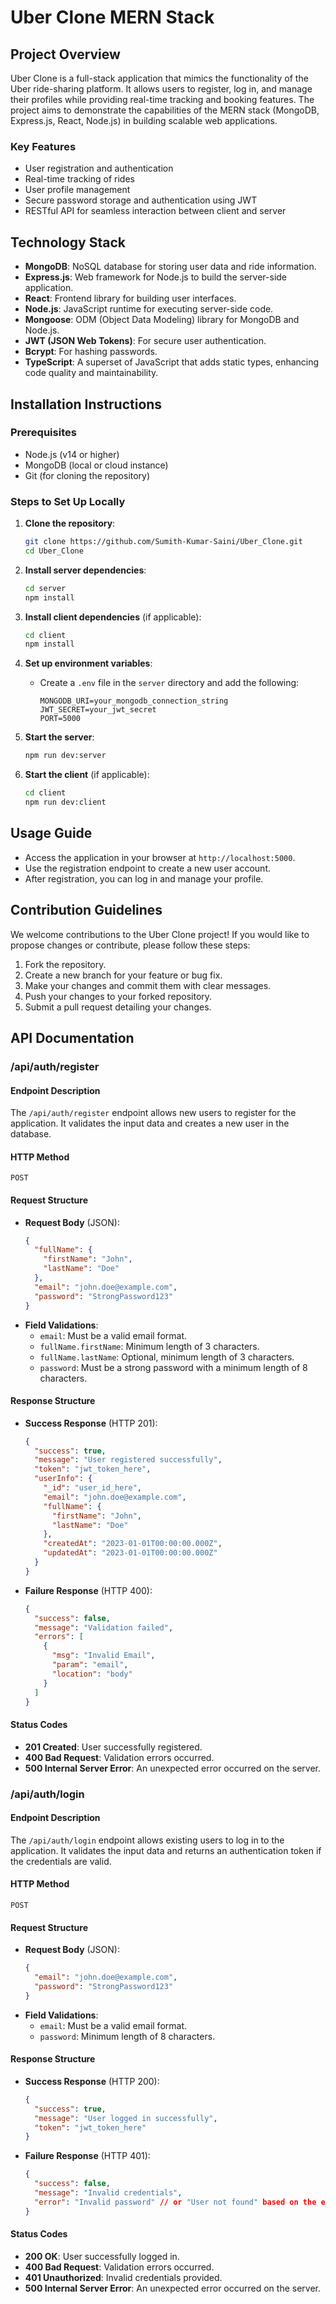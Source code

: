 # Uber Clone MERN Stack

## Project Overview
Uber Clone is a full-stack application that mimics the functionality of the Uber ride-sharing platform. It allows users to register, log in, and manage their profiles while providing real-time tracking and booking features. The project aims to demonstrate the capabilities of the MERN stack (MongoDB, Express.js, React, Node.js) in building scalable web applications.

### Key Features
- User registration and authentication
- Real-time tracking of rides
- User profile management
- Secure password storage and authentication using JWT
- RESTful API for seamless interaction between client and server

## Technology Stack
- **MongoDB**: NoSQL database for storing user data and ride information.
- **Express.js**: Web framework for Node.js to build the server-side application.
- **React**: Frontend library for building user interfaces.
- **Node.js**: JavaScript runtime for executing server-side code.
- **Mongoose**: ODM (Object Data Modeling) library for MongoDB and Node.js.
- **JWT (JSON Web Tokens)**: For secure user authentication.
- **Bcrypt**: For hashing passwords.
- **TypeScript**: A superset of JavaScript that adds static types, enhancing code quality and maintainability.

## Installation Instructions

### Prerequisites
- Node.js (v14 or higher)
- MongoDB (local or cloud instance)
- Git (for cloning the repository)

### Steps to Set Up Locally
1. **Clone the repository**:
   ```bash
   git clone https://github.com/Sumith-Kumar-Saini/Uber_Clone.git
   cd Uber_Clone
   ```

2. **Install server dependencies**:
   ```bash
   cd server
   npm install
   ```

3. **Install client dependencies** (if applicable):
   ```bash
   cd client
   npm install
   ```

4. **Set up environment variables**:
   - Create a `.env` file in the `server` directory and add the following:
     ```
     MONGODB_URI=your_mongodb_connection_string
     JWT_SECRET=your_jwt_secret
     PORT=5000
     ```

5. **Start the server**:
   ```bash
   npm run dev:server
   ```

6. **Start the client** (if applicable):
   ```bash
   cd client
   npm run dev:client
   ```

## Usage Guide
- Access the application in your browser at `http://localhost:5000`.
- Use the registration endpoint to create a new user account.
- After registration, you can log in and manage your profile.

## Contribution Guidelines
We welcome contributions to the Uber Clone project! If you would like to propose changes or contribute, please follow these steps:
1. Fork the repository.
2. Create a new branch for your feature or bug fix.
3. Make your changes and commit them with clear messages.
4. Push your changes to your forked repository.
5. Submit a pull request detailing your changes.

## API Documentation

### /api/auth/register

#### Endpoint Description
The `/api/auth/register` endpoint allows new users to register for the application. It validates the input data and creates a new user in the database.

#### HTTP Method
`POST`

#### Request Structure
- **Request Body** (JSON):
  ```json
  {
    "fullName": {
      "firstName": "John",
      "lastName": "Doe"
    },
    "email": "john.doe@example.com",
    "password": "StrongPassword123"
  }
  ```
- **Field Validations**:
  - `email`: Must be a valid email format.
  - `fullName.firstName`: Minimum length of 3 characters.
  - `fullName.lastName`: Optional, minimum length of 3 characters.
  - `password`: Must be a strong password with a minimum length of 8 characters.

#### Response Structure
- **Success Response** (HTTP 201):
  ```json
  {
    "success": true,
    "message": "User registered successfully",
    "token": "jwt_token_here",
    "userInfo": {
      "_id": "user_id_here",
      "email": "john.doe@example.com",
      "fullName": {
        "firstName": "John",
        "lastName": "Doe"
      },
      "createdAt": "2023-01-01T00:00:00.000Z",
      "updatedAt": "2023-01-01T00:00:00.000Z"
    }
  }
  ```

- **Failure Response** (HTTP 400):
  ```json
  {
    "success": false,
    "message": "Validation failed",
    "errors": [
      {
        "msg": "Invalid Email",
        "param": "email",
        "location": "body"
      }
    ]
  }
  ```

#### Status Codes
- **201 Created**: User successfully registered.
- **400 Bad Request**: Validation errors occurred.
- **500 Internal Server Error**: An unexpected error occurred on the server.

### /api/auth/login

#### Endpoint Description
The `/api/auth/login` endpoint allows existing users to log in to the application. It validates the input data and returns an authentication token if the credentials are valid.

#### HTTP Method
`POST`

#### Request Structure
- **Request Body** (JSON):
  ```json
  {
    "email": "john.doe@example.com",
    "password": "StrongPassword123"
  }
  ```
- **Field Validations**:
  - `email`: Must be a valid email format.
  - `password`: Minimum length of 8 characters.

#### Response Structure
- **Success Response** (HTTP 200):
  ```json
  {
    "success": true,
    "message": "User logged in successfully",
    "token": "jwt_token_here"
  }
  ```

- **Failure Response** (HTTP 401):
  ```json
  {
    "success": false,
    "message": "Invalid credentials",
    "error": "Invalid password" // or "User not found" based on the error
  }
  ```

#### Status Codes
- **200 OK**: User successfully logged in.
- **400 Bad Request**: Validation errors occurred.
- **401 Unauthorized**: Invalid credentials provided.
- **500 Internal Server Error**: An unexpected error occurred on the server.